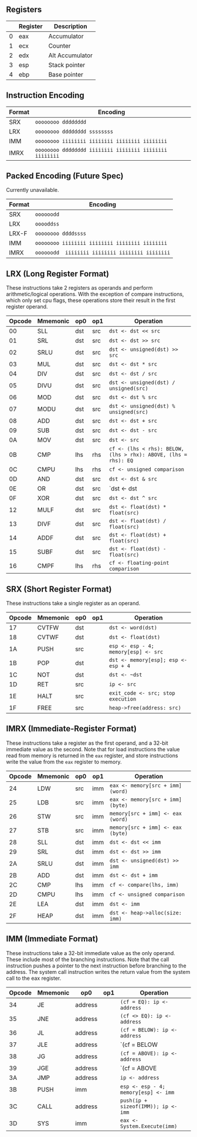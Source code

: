 ## Registers

|   | Register | Description     |
|---|----------|-----------------|
| 0 | eax      | Accumulator     |
| 1 | ecx      | Counter         |
| 2 | edx      | Alt Accumulator |
| 3 | esp      | Stack pointer   |
| 4 | ebp      | Base pointer    |

## Instruction Encoding

| Format | Encoding                                                |
|--------|---------------------------------------------------------|
| SRX    | `oooooooo dddddddd`                                     |
| LRX    | `oooooooo dddddddd ssssssss`                            |
| IMM    | `oooooooo iiiiiiii iiiiiiii iiiiiiii iiiiiiii`          |
| IMRX   | `oooooooo dddddddd iiiiiiii iiiiiiii iiiiiiii iiiiiiii` |

## Packed Encoding (Future Spec)
Currently unavailable.

| Format | Encoding                                        |
|--------|-------------------------------------------------|
| SRX    | `oooooodd`                                      |
| LRX    | `ooooddss`                                      |
| LRX-F  | `oooooooo ddddssss`                             |
| IMM    | `oooooooo iiiiiiii iiiiiiii iiiiiiii iiiiiiii`  |
| IMRX   | `oooooodd  iiiiiiii iiiiiiii iiiiiiii iiiiiiii` |

## LRX (Long Register Format)
These instructions take 2 registers as operands and perform arithmetic/logical operations. With the exception of compare instructions, which only set cpu flags, these operations store their result in the first register operand.

| Opcode | Mmemonic | op0 | op1 | Operation                                                       |
|--------|----------|-----|-----|-----------------------------------------------------------------|
| 00     | SLL      | dst | src | `dst <- dst << src`                                             |
| 01     | SRL      | dst | src | `dst <- dst >> src`                                             |
| 02     | SRLU     | dst | src | `dst <- unsigned(dst) >> src`                                   |
| 03     | MUL      | dst | src | `dst <- dst * src`                                              |
| 04     | DIV      | dst | src | `dst <- dst / src`                                              |
| 05     | DIVU     | dst | src | `dst <- unsigned(dst) / unsigned(src)`                          |
| 06     | MOD      | dst | src | `dst <- dst % src`                                              |
| 07     | MODU     | dst | src | `dst <- unsigned(dst) % unsigned(src)`                          |
| 08     | ADD      | dst | src | `dst <- dst + src`                                              |
| 09     | SUB      | dst | src | `dst <- dst - src`                                              |
| 0A     | MOV      | dst | src | `dst <- src`                                                    |
| 0B     | CMP      | lhs | rhs | `cf <- (lhs < rhs): BELOW, (lhs > rhx): ABOVE, (lhs = rhs): EQ` |
| 0C     | CMPU     | lhs | rhs | `cf <- unsigned comparison`                                     |
| 0D     | AND      | dst | src | `dst <- dst & src`                                              |
| 0E     | OR       | dst | src | `dst <- dst | src`                                              |
| 0F     | XOR      | dst | src | `dst <- dst ^ src`                                              |
| 12     | MULF     | dst | src | `dst <- float(dst) * float(src)`                                |
| 13     | DIVF     | dst | src | `dst <- float(dst) / float(src)`                                |
| 14     | ADDF     | dst | src | `dst <- float(dst) + float(src)`                                |
| 15     | SUBF     | dst | src | `dst <- float(dst) - float(src)`                                |
| 16     | CMPF     | lhs | rhs | `cf <- floating-point comparison`                               |

## SRX (Short Register Format)
These instructions take a single register as an operand.

| Opcode | Mmemonic | op0 | op1 | Operation                            |
|--------|----------|-----|-----|--------------------------------------|
| 17     | CVTFW    | dst |     | `dst <- word(dst)`                   |
| 18     | CVTWF    | dst |     | `dst <- float(dst)`                  |
| 1A     | PUSH     | src |     | `esp <- esp - 4; memory[esp] <- src` |
| 1B     | POP      | dst |     | `dst <- memory[esp]; esp <- esp + 4` |
| 1C     | NOT      | dst |     | `dst <- ~dst`                        |
| 1D     | RET      | src |     | `ip <- src`                          |
| 1E     | HALT     | src |     | `exit_code <- src; stop execution`   |
| 1F     | FREE     | src |     | `heap->free(address: src)`           |

## IMRX (Immediate-Register Format)
These instructions take a register as the first operand, and a 32-bit immediate value as the second.
Note that for load instructions the value read from memory is returned in the `eax` register, and store instructions write the value from the `eax` register to memory.

| Opcode | Mmemonic | op0 | op1 | Operation                         |
|--------|----------|-----|-----|-----------------------------------|
| 24     | LDW      | src | imm | `eax <- memory[src + imm] (word)` |
| 25     | LDB      | src | imm | `eax <- memory[src + imm] (byte)` |
| 26     | STW      | src | imm | `memory[src + imm] <- eax (word)` |
| 27     | STB      | src | imm | `memory[src + imm] <- eax (byte)` |
| 28     | SLL      | dst | imm | `dst <- dst << imm`               |
| 29     | SRL      | dst | imm | `dst <- dst >> imm`               |
| 2A     | SRLU     | dst | imm | `dst <- unsigned(dst) >> imm`     |
| 2B     | ADD      | dst | imm | `dst <- dst + imm`                |
| 2C     | CMP      | lhs | imm | `cf <- compare(lhs, imm)`         |
| 2D     | CMPU     | lhs | imm | `cf <- unsigned comparison`       |
| 2E     | LEA      | dst | imm | `dst <- imm`                      |
| 2F     | HEAP     | dst | imm | `dst <- heap->alloc(size: imm)`   |

## IMM (Immediate Format)

These instructions take a 32-bit immediate value as the only operand. These include most of the branching instructions. Note that the call instruction pushes a pointer to the next instruction before branching to the address. The system call instruction writes the return value from the system call to the eax register.

| Opcode | Mmemonic | op0     | op1 | Operation                                |
|--------|----------|---------|-----|------------------------------------------|
| 34     | JE       | address |     | `(cf = EQ): ip <- address`               |
| 35     | JNE      | address |     | `(cf <> EQ): ip <- address`              |
| 36     | JL       | address |     | `(cf = BELOW): ip <- address`            |
| 37     | JLE      | address |     | `(cf = BELOW || cf = EQ): ip <- address` |
| 38     | JG       | address |     | `(cf = ABOVE): ip <- address`            |
| 39     | JGE      | address |     | `(cf = ABOVE || cf = EQ): ip <- address` |
| 3A     | JMP      | address |     | `ip <- address`                          |
| 3B     | PUSH     | imm     |     | `esp <- esp - 4; memory[esp] <- imm`     |
| 3C     | CALL     | address |     | `push(ip + sizeof(IMM)); ip <- imm`      |
| 3D     | SYS      | imm     |     | `eax <- System.Execute(imm)`             |
